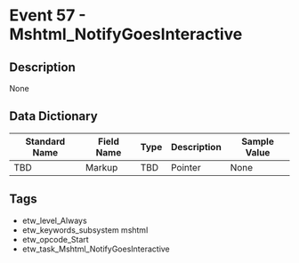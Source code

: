 # Event 57 - Mshtml_NotifyGoesInteractive

## Description
None

## Data Dictionary
|Standard Name|Field Name|Type|Description|Sample Value|
|---|---|---|---|---|
|TBD|Markup|TBD|Pointer|None|None|

## Tags
* etw_level_Always
* etw_keywords_subsystem mshtml
* etw_opcode_Start
* etw_task_Mshtml_NotifyGoesInteractive